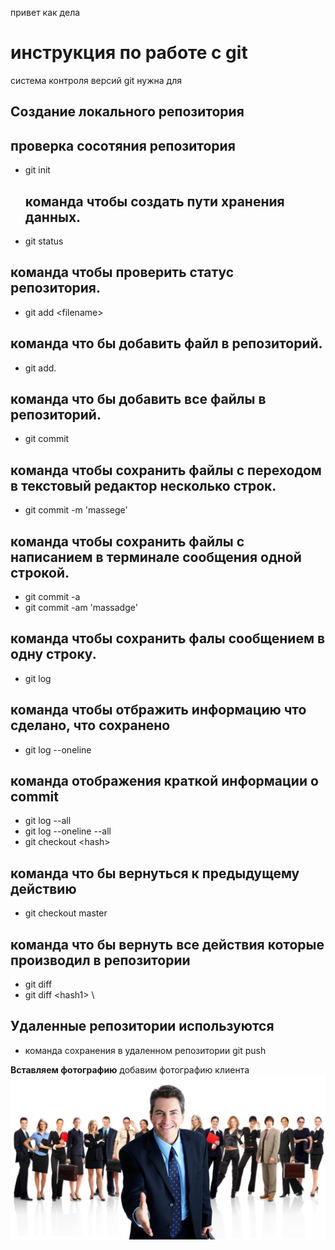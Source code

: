 привет как дела 
# **инструкция по работе с git**  

система контроля версий git нужна для 

## Создание локального репозитория 

## проверка сосотяния репозитория

 - git init
    ## команда чтобы создать пути хранения данных.
 - git status 
 ## команда чтобы проверить статус репозитория. 
 - git add \<filename> 
 ## команда что бы добавить файл в репозиторий. 
 - git add.
 ## команда что бы добавить все файлы в репозиторий.
 - git commit 
 ## команда чтобы сохранить файлы с переходом в текстовый редактор несколько строк.
 - git commit -m 'massege'
 ## команда чтобы сохранить файлы с написанием в терминале сообщения одной строкой. 
 - git commit -a
 - git commit -am 'massadge'
 ## команда чтобы сохранить фалы сообщением в одну строку.
 - git log 
 ## команда чтобы отбражить информацию что сделано, что сохранено
 - git log --oneline 
## команда отображения краткой информации о commit
 - git log --all
 - git log --oneline --all
 - git checkout \<hash>
 ## команда что бы вернуться к предыдущему действию   
 - git checkout master
 ## команда что бы  вернуть все действия которые производил в репозитории 
 - git diff
 - git diff \<hash1> \ <hash2>
 ## Удаленные репозитории используются 
- команда сохранения в удаленном репозитории git push 
 

**Вставляем фотографию** 
добавим фотографию клиента 
![клиент](klient.jpg)
 
